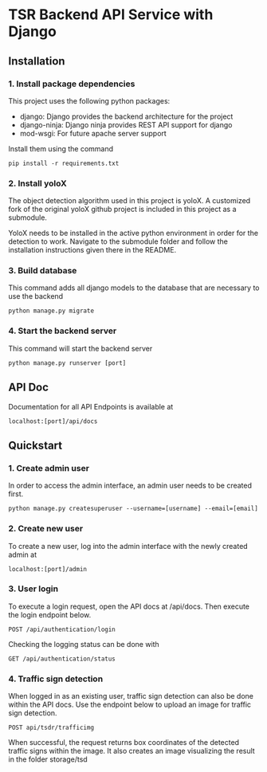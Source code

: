 # TSR Backend API Service with Django

## Installation

### 1. Install package dependencies

This project uses the following python packages:
* django: Django provides the backend architecture for the project
* django-ninja: Django ninja provides REST API support for django
* mod-wsgi: For future apache server support

Install them using the command

`pip install -r requirements.txt`

### 2. Install yoloX

The object detection algorithm used in this project is yoloX. A customized fork of the original yoloX github project is included in this project as a submodule.

YoloX needs to be installed in the active python environment in order for the detection to work. Navigate to the submodule folder and follow the installation instructions given there in the README.

### 3. Build database

This command adds all django models to the database that are necessary to use the backend

`python manage.py migrate`

### 4. Start the backend server

This command will start the backend server

`python manage.py runserver [port]`

## API Doc

Documentation for all API Endpoints is available at

`localhost:[port]/api/docs`

## Quickstart

### 1. Create admin user

In order to access the admin interface, an admin user needs to be created first.

`python manage.py createsuperuser --username=[username] --email=[email]`

### 2. Create new user

To create a new user, log into the admin interface with the newly created admin at

`localhost:[port]/admin`

### 3. User login

To execute a login request, open the API docs at /api/docs. Then execute the login endpoint below.

`POST /api/authentication/login`

Checking the logging status can be done with

`GET /api/authentication/status`

### 4. Traffic sign detection

When logged in as an existing user, traffic sign detection can also be done within the API docs. Use the endpoint below to upload an image for traffic sign detection.

`POST api/tsdr/trafficimg`

When successful, the request returns box coordinates of the detected traffic signs within the image. It also creates an image visualizing the result in the folder storage/tsd